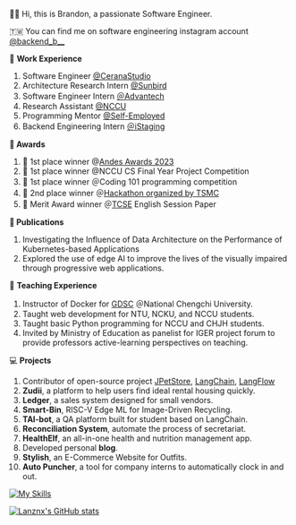 👋🏾 Hi, this is Brandon, a passionate Software Engineer.

🇹🇼 You can find me on software engineering instagram account [@backend_b__](https://instagram.com/backend_b__?igshid=NzZlODBkYWE4Ng%3D%3D&utm_source=qr)

💼 **Work Experience**

1. Software Engineer [@CeranaStudio](https://cerana.tech/)
2. Architecture Research Intern [@Sunbird](https://www.sunbirddcim.com/)
3. Software Engineer Intern [＠Advantech](https://www.advantech.com/en)
4. Research Assistant [@NCCU](https://www.nccu.edu.tw/)
5. Programming Mentor [@Self-Employed](https://brandon.cerana.tech/%E5%AE%B6%E6%95%99%E8%AA%B2%E7%A8%8B%E4%BB%8B%E7%B4%B9)
6. Backend Engineering Intern [＠iStaging](https://www.istaging.com/zh-tw/)

**🔬 Awards**

1. 🥇 1st place winner @[Andes Awards 2023](https://awards.andestech.com/)
2. 🥇 1st place winner @NCCU CS Final Year Project Competition
3. 🥇 1st place winner ＠Coding 101 programming competition
4. 🥈 2nd place winner ＠[Hackathon organized by TSMC](https://www.tsmc.com/static/english/careers/2023Careerhack/index.html)
5. 🥈 Merit Award winner ＠[TCSE](https://tcse2023.seat.org.tw/home) English Session Paper

**📜 Publications**

1. Investigating the Influence of Data Architecture on the Performance of Kubernetes-based Applications
2. Explored the use of edge AI to improve the lives of the visually impaired through progressive web applications.

🏫 **Teaching Experience**

1. Instructor of Docker for [GDSC](https://www.facebook.com/gdsc.nccu) ＠National Chengchi University.
2. Taught web development for NTU, NCKU, and NCCU students.
3. Taught basic Python programming for NCCU and CHJH students.
4. Invited by Ministry of Education as panelist for IGER project forum to provide professors active-learning perspectives on teaching.

💻 ****Projects****

1. Contributor of open-source project [JPetStore](https://github.com/mybatis/jpetstore-6), [LangChain](https://github.com/langchain-ai/langchain), [LangFlow](https://github.com/logspace-ai/langflow)
2. **Zudii**, a platform to help users find ideal rental housing quickly.
3. **Ledger**, a sales system designed for small vendors.
4. **Smart-Bin**, RISC-V Edge ML for Image-Driven Recycling.
5. **TAI-bot**, a QA platform built for student based on LangChain.
6. **Reconciliation System**, automate the process of secretariat.
7. **HealthElf**, an all-in-one health and nutrition management app.
8. Developed personal **blog**.
9. **Stylish**, an E-Commerce Website for Outfits.
10. **Auto Puncher**, a tool for company interns to automatically clock in and out.

[![My Skills](https://skillicons.dev/icons?i=aws,gcp,docker,k8s,nginx,firebase,mongodb,mysql,nest,express,nodejs,python)](https://skillicons.dev)

[![Lanznx's GitHub stats](https://github-readme-stats.vercel.app/api?username=Lanznx)](https://github.com/anuraghazra/github-readme-stats)
